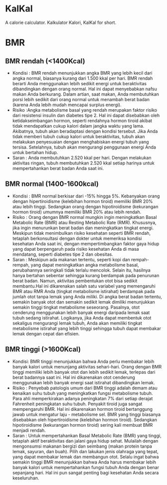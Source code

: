 # KalKal
A calorie calculator. Kalkulator Kalori, KalKal for short.
# BMR
## BMR rendah (<1400Kcal)
- Kondisi : BMR rendah menunjukkan angka BMR yang lebih kecil dari angka normal, biasanya kurang dari 1.500 kkal per hari. BMR rendah berarti Anda menggunakan lebih sedikit energi untuk beraktivitas dibandingkan dengan orang normal. Hal ini dapat menyebabkan nafsu makan Anda berkurang. Dalam artian, saat makan, Anda membutuhkan porsi lebih sedikit dari orang normal untuk menambah berat badan (karena Anda lebih mudah mencapai surplus energi).
- Risiko :Angka metabolisme basal yang rendah merupakan faktor risiko dari resistensi insulin dan diabetes tipe 2. Hal ini dapat disebabkan oleh ketidakseimbangan hormon, seperti rendahnya hormon tiroid akibat tidak mendapatkan cukup kalori dalam jangka waktu yang lama. Akibatnya, tubuh akan beradaptasi dengan kondisi tersebut. Jika Anda tidak memberi tubuh cukup kalori untuk beraktivitas, tubuh akan melakukan penyesuaian dengan menghabiskan energi tubuh yang tersisa. Setelahnya, tubuh akan mengurangi penggunaan energi Anda untuk bertahan hidup.
- Saran : Anda membutuhkan 2.520 kkal per hari. Dengan melakukan aktivitas ringan, tubuh membutuhkan 2.520 kkal setiap harinya untuk mempertahankan berat badan Anda saat ini.

## BMR normal (1400-1600kcal)
- Kondisi : BMR normal berkisar dari -15% hingga 5%. Kebanyakan orang dengan hipertiroidisme (kelebihan hormon tiroid) memiliki BMR 20% atau lebih tinggi. Sedangkan orang dengan hipotiroidisme (kekurangan hormon tiroid) umumnya memiliki BMR 20% atau lebih rendah.
- Risiko : Orang dengan BMR normal mungkin ingin meningkatkan Basal Metabolic Rate (BMR) atau Resting Metabolic Rate (RMR). Khususnya, jika ingin menurunkan berat badan dan meningkatkan tingkat energi. Meskipun tidak menimbulkan risiko kesehatan seperti BMR rendah, tetaplah berkonsultasi dengan dokter untuk memeriksa kondisi kesehatan Anda saat ini, dengan mempertimbangkan faktor gaya hidup yang dapat berpengaruh pada risiko kesehatan Anda di masa mendatang, seperti diabetes tipe 2 dan obesitas.
- Saran : Meskipun ada makanan tertentu, seperti kopi dan rempah-rempah, yang dapat meningkatkan angka metabolisme basal, perubahannya seringkali tidak terlalu mencolok. Selain itu, hasilnya hanya bertahan sebentar sehingga kurang berdampak pada penurunan berat badan. Namun, aktivitas pembentukan otot bisa sedikit membantu.Hal ini dikarenakan salah satu variabel yang memengaruhi BMR atau RMR Anda (tingkat metabolisme istirahat) berdampak pada jumlah otot tanpa lemak yang Anda miliki. Di angka berat badan tertentu, semakin banyak otot dan semakin sedikit lemak dimiliki menunjukkan semakin tinggi tingkat metabolisme seseorang. Pasalnya, otot cenderung menggunakan lebih banyak energi daripada lemak saat tubuh sedang istirahat. Logikanya, jika Anda dapat membentuk otot sekaligus mengurangi lemak tubuh, Anda akan memiliki tingkat metabolisme istirahat yang lebih tinggi sehingga tubuh dapat membakar lemak dengan cepat dan efisien.

## BMR tinggi (>1600Kcal)
- Kondisi: BMR tinggi menunjukkan bahwa Anda perlu membakar lebih banyak kalori untuk menunjang aktivitas sehari-hari. Orang dengan BMR tinggi memiliki lebih banyak otot dan lebih sedikit lemak, terlepas dari berat badannya saat ini. Hal ini dikarenakan otot cenderung menggunakan lebih banyak energi saat istirahat dibandingkan lemak.
- Risiko : Penyebab patologis umum dari BMR tinggi adalah demam atau kenaikan suhu tubuh yang meningkatkan fungsi metabolisme tubuh. Para ahli memperkirakan adanya peningkatan 7% dari setiap derajat Fahrenheit peningkatan suhu tubuh. Penyakit tiroid juga sangat mempengaruhi BMR. Hal ini dikarenakan hormon tiroid bertanggung jawab untuk mengatur laju - metabolisme sel. BMR yang tinggi biasanya disebabkan oleh hipertiroidisme (kelebihan hormon tiroid). Sedangkan hipotiroidisme (kekurangan hormon tiroid) sering kali membuat BMR menjadi rendah.
- Saran : Untuk mempertahankan Basal Metabolic Rate (BMR) yang tinggi, tetaplah aktif beraktivitas dan jalani gaya hidup sehat. Mulailah dengan mengonsumsi makanan bergizi dan seimbang (makan protein tanpa lemak, sayuran, dan buah). Pilih dan lakukan jenis olahraga yang tepat, yang dapat membakar lemak dan membangun otot. Selalu ingat bahwa semakin tinggi BMR menunjukkan bahwa Anda harus membakar lebih banyak kalori untuk mempertahankan fungsi tubuh Anda dengan benar sepanjang hari. Hal ini pun sangat penting bagi kesehatan Anda secara keseluruhan.
